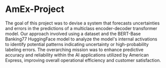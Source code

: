 # AmEx-Project
The goal of this project was to devise a system that forecasts uncertainties and errors in the predictions of a multiclass encoder-decoder transformer model. Our approach involved using a dataset and the BERT-Base Banking77 HuggingFace model to analyze the model's internal activations to identify potential patterns indicating uncertainty or high-probability labeling errors. The overarching mission was to enhance predictive accuracy and reliability within the AI applications utilized by American Express, improving overall operational efficiency and customer satisfaction.
